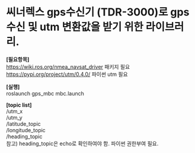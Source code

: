 # 씨너렉스 gps수신기 (TDR-3000)로 gps 수신 및 utm 변환값을 받기 위한 라이브러리.

**[필요항목]**  
https://wiki.ros.org/nmea_navsat_driver 패키지 필요  
https://pypi.org/project/utm/0.4.0/ 파이썬 utm 필요  

**[실행]**  
roslaunch gps_mbc mbc.launch

**[topic list]**  
/utm_x  
/utm_y  
/latitude_topic  
/longitude_topic  
/heading_topic  
참고)  heading_topic은 echo로 확인하여야 함.  파이썬 권한부여 필요.
